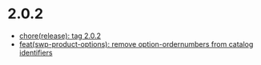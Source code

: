 # 2.0.2
- [chore(release): tag 2.0.2](https://github.com/topi-team/shopware6-plugin/commit/22affa6)
- [feat(swp-product-options): remove option-ordernumbers from catalog identifiers](https://github.com/topi-team/shopware6-plugin/commit/4e10b23)